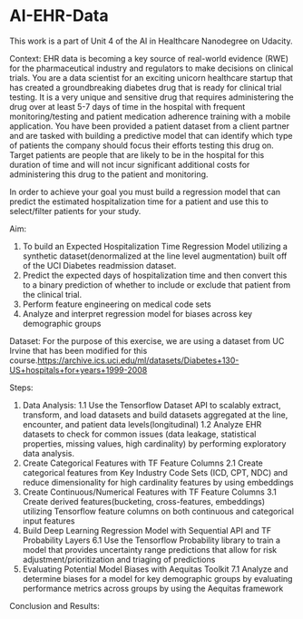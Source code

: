 # AI-EHR-Data

This work is a part of Unit 4 of the AI in Healthcare Nanodegree on Udacity. 

Context: EHR data is becoming a key source of real-world evidence (RWE) for the pharmaceutical industry and regulators to make decisions on clinical trials. You are a data scientist for an exciting unicorn healthcare startup that has created a groundbreaking diabetes drug that is ready for clinical trial testing. It is a very unique and sensitive drug that requires administering the drug over at least 5-7 days of time in the hospital with frequent monitoring/testing and patient medication adherence training with a mobile application. You have been provided a patient dataset from a client partner and are tasked with building a predictive model that can identify which type of patients the company should focus their efforts testing this drug on. Target patients are people that are likely to be in the hospital for this duration of time and will not incur significant additional costs for administering this drug to the patient and monitoring.

In order to achieve your goal you must build a regression model that can predict the estimated hospitalization time for a patient and use this to select/filter patients for your study.

Aim: 
1. To build an Expected Hospitalization Time Regression Model utilizing a synthetic dataset(denormalized at the line level augmentation) built off of the UCI Diabetes readmission dataset.
2. Predict the expected days of hospitalization time and then convert this to a binary prediction of whether to include or exclude that patient from the clinical trial.
3. Perform feature engineering on medical code sets 
4. Analyze and interpret regression model for biases across key demographic groups 

Dataset: For the purpose of this exercise, we are using a dataset from UC Irvine that has been modified for this course.https://archive.ics.uci.edu/ml/datasets/Diabetes+130-US+hospitals+for+years+1999-2008

Steps:
1. Data Analysis: 
1.1 Use the Tensorflow Dataset API to scalably extract, transform, and load datasets and build datasets aggregated at the line, encounter, and patient data levels(longitudinal)
1.2 Analyze EHR datasets to check for common issues (data leakage, statistical properties, missing values, high cardinality) by performing exploratory data analysis.
2. Create Categorical Features with TF Feature Columns 
2.1 Create categorical features from Key Industry Code Sets (ICD, CPT, NDC) and reduce dimensionality for high cardinality features by using embeddings
3. Create Continuous/Numerical Features with TF Feature Columns
3.1 Create derived features(bucketing, cross-features, embeddings) utilizing Tensorflow feature columns on both continuous and categorical input features
6. Build Deep Learning Regression Model with Sequential API and TF Probability Layers
6.1 Use the Tensorflow Probability library to train a model that provides uncertainty range predictions that allow for risk adjustment/prioritization and triaging of predictions
7. Evaluating Potential Model Biases with Aequitas Toolkit
7.1 Analyze and determine biases for a model for key demographic groups by evaluating performance metrics across groups by using the Aequitas framework


Conclusion and Results:



